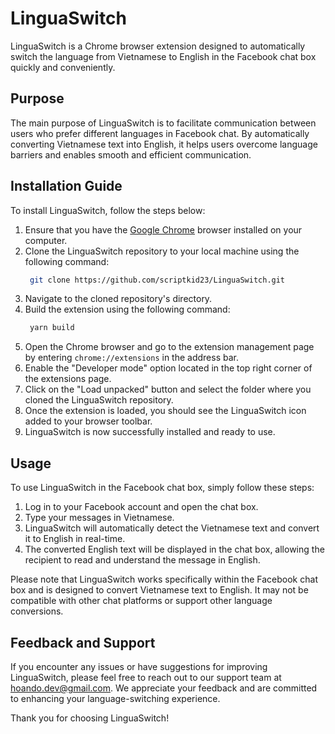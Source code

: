 # LinguaSwitch

LinguaSwitch is a Chrome browser extension designed to automatically switch the language from Vietnamese to English in the Facebook chat box quickly and conveniently.

## Purpose

The main purpose of LinguaSwitch is to facilitate communication between users who prefer different languages in Facebook chat. By automatically converting Vietnamese text into English, it helps users overcome language barriers and enables smooth and efficient communication.

## Installation Guide

To install LinguaSwitch, follow the steps below:

1. Ensure that you have the [Google Chrome](https://www.google.com/chrome/) browser installed on your computer.
2. Clone the LinguaSwitch repository to your local machine using the following command:
   ```bash
    git clone https://github.com/scriptkid23/LinguaSwitch.git
   ```
3. Navigate to the cloned repository's directory.
4. Build the extension using the following command:
   ```bash
    yarn build
   ```
5. Open the Chrome browser and go to the extension management page by entering `chrome://extensions` in the address bar.
6. Enable the "Developer mode" option located in the top right corner of the extensions page.
7. Click on the "Load unpacked" button and select the folder where you cloned the LinguaSwitch repository.
8. Once the extension is loaded, you should see the LinguaSwitch icon added to your browser toolbar.
9.  LinguaSwitch is now successfully installed and ready to use.

## Usage

To use LinguaSwitch in the Facebook chat box, simply follow these steps:

1. Log in to your Facebook account and open the chat box.
2. Type your messages in Vietnamese.
3. LinguaSwitch will automatically detect the Vietnamese text and convert it to English in real-time.
4. The converted English text will be displayed in the chat box, allowing the recipient to read and understand the message in English.

Please note that LinguaSwitch works specifically within the Facebook chat box and is designed to convert Vietnamese text to English. It may not be compatible with other chat platforms or support other language conversions.

## Feedback and Support

If you encounter any issues or have suggestions for improving LinguaSwitch, please feel free to reach out to our support team at [hoando.dev@gmail.com](mailto:hoando.dev@gmail.com). We appreciate your feedback and are committed to enhancing your language-switching experience.

Thank you for choosing LinguaSwitch!